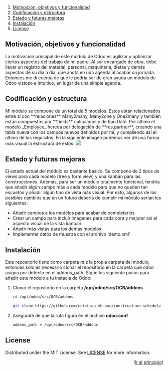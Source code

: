 <div id="top"></div>

<ol>
  <li><a href="#motivation">Motivación, objetivos y funcionalidad</a></li>
  <li><a href="#structure">Codificación y estructura</a></li>
  <li><a href="#upgrades">Estado y futuras mejoras</a></li>
  <li><a href="#instalation">Instalación</a></li>
  <li><a href="#license">License</a></li>
</ol>



## Motivación, objetivos y funcionalidad
<div id="motivation"></div>
La motivación principal de este módulo de Odoo es agilizar y optimizar ciertos aspectos del trabajo de mi padre. Al ser encargado de obra, debe llevar un registro del material, personal, maquinaria, dietas y demás aspectos de su día a día, que anota en una agenda al acabar su jornada. Entonces me dí cuenta de que le podría ser de gran ayuda un módulo de Odoo vistoso e intuitivo, en lugar de una simple agenda. 



## Codificación y estructura
<div id="structure"></div>
Mi módulo se compone de un total de 5 modelos. Estos están relacionados entre sí con **relaciones** Many2many, Many2one y One2many y también están compuestos por **fields** calculados y de tipo Date. Por último el modelo _Employee_ hereda por delegación de **res.partner**, creando una tabla nueva con los campos nuevos definidos por mí, y cumpliendo así el último de los requisitos. En la siguiente imagen podemos ver de una forma más visual la estructura de estos:


<img src="https://user-images.githubusercontent.com/100152588/159137899-4c763c38-b490-4955-a65a-e93afcf0d98b.png"/>





## Estado y futuras mejoras
<div id="upgrades"></div>
El estado actual del módulo es bastante básico. Se compone de 2 tipos de views para cada modelo (tree y form view) y una kanban para las construcciones. Además, para ser un módulo totalmente funcional, tendría que añadir algún campo más a cada modelo para que no queden tan escuetos y añadir algún tipo de vista más visual. Por esto, algunos de los posibles cambios que en un futuro debería de cumplir mi módulo serían los siguientes: 

  * Añadir campos a los modelos para acabar de completarlos
  * Crear un campo para incluír imágenes para cada obra y mejorar así el aspecto visual de la vista kanban
  * Añadir más vistas para los demás modelos
  * Implementar datos de muestra con el archivo 'demo.xml'
  


## Instalación
<div id="instalation"></div>
Este repositorio tiene como carpeta raíz la propia carpeta del modulo, entonces solo es necesario clonar el repositorio en la carpeta que odoo asigna por defecto en el addons_path. Sigue los siguiente pasos para añadir este módulo a tu instacia de Odoo:

1. Clonar el repositorio en la carpeta **/opt/odoo/src/OCB/addons** 
   ```sh
   cd /opt/odoo/src/OCB/addons
   
   git clone https://github.com/cristian-mb-sxe/construction-schedule
   ```
2. Asegúrate de que la ruta figura en el archivo **odoo.conf**
   ```sh
   addons_path = /opt/odoo/src/OCB/addons
   ```
   
   
## License
<div id="license"></div>
Distributed under the MIT License. See <a href="https://github.com/cristian-mb-sxe/construction_schedule/blob/main/LICENSE">LICENSE</a> for more information.

<p align="right">(<a href="#top">Ir al principio</a>)</p>

